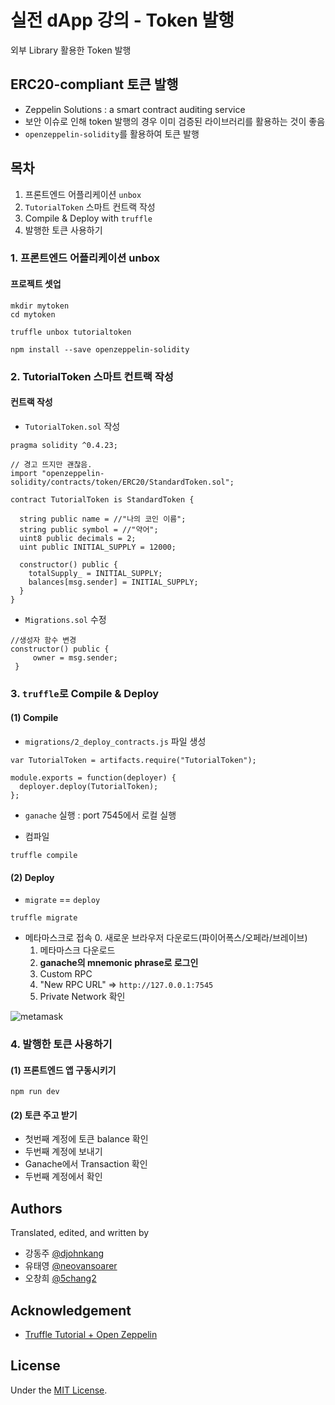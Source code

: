 # 실전 dApp 강의 - Token 발행
외부 Library 활용한 Token 발행

## ERC20-compliant 토큰 발행

- Zeppelin Solutions : a smart contract auditing service
- 보안 이슈로 인해 token 발행의 경우 이미 검증된 라이브러리를 활용하는 것이 좋음
- `openzeppelin-solidity`를 활용하여 토큰 발행

## 목차
1. 프론트엔드 어플리케이션 `unbox`
2. `TutorialToken` 스마트 컨트랙 작성
3. Compile & Deploy with `truffle`
4. 발행한 토큰 사용하기

### 1. 프론트엔드 어플리케이션 unbox
#### 프로젝트 셋업
```
mkdir mytoken
cd mytoken

truffle unbox tutorialtoken

npm install --save openzeppelin-solidity
```

### 2. TutorialToken 스마트 컨트랙 작성
#### 컨트랙 작성
- `TutorialToken.sol` 작성
```
pragma solidity ^0.4.23;

// 경고 뜨지만 괜찮음.
import "openzeppelin-solidity/contracts/token/ERC20/StandardToken.sol";

contract TutorialToken is StandardToken {

  string public name = //"나의 코인 이름";
  string public symbol = //"약어";
  uint8 public decimals = 2;
  uint public INITIAL_SUPPLY = 12000;

  constructor() public {
    totalSupply_ = INITIAL_SUPPLY;
    balances[msg.sender] = INITIAL_SUPPLY;
  }
}
```
- `Migrations.sol` 수정
```
//생성자 함수 변경
constructor() public {
     owner = msg.sender;
 }
```


### 3. `truffle`로 Compile & Deploy

#### (1) Compile

- `migrations/2_deploy_contracts.js` 파일 생성

```
var TutorialToken = artifacts.require("TutorialToken");

module.exports = function(deployer) {
  deployer.deploy(TutorialToken);
};
```

- `ganache` 실행 : port 7545에서 로컬 실행

- 컴파일
```
truffle compile
```

#### (2) Deploy
- `migrate` == `deploy`
```
truffle migrate
```

- 메타마스크로 접속
  0. 새로운 브라우저 다운로드(파이어폭스/오페라/브레이브)
  1. 메타마스크 다운로드
  2. **ganache의 mnemonic phrase로 로그인**
  3. Custom RPC
  4. "New RPC URL" => `http://127.0.0.1:7545`
  5. Private Network 확인

![metamask](http://truffleframework.com/tutorials/images/pet-shop/metamask-customrpc.png)


### 4. 발행한 토큰 사용하기

#### (1) 프론트엔드 앱 구동시키기
```
npm run dev
```

#### (2) 토큰 주고 받기
- 첫번째 계정에 토큰 balance 확인
- 두번째 계정에 보내기
- Ganache에서 Transaction 확인
- 두번째 계정에서 확인

## Authors
Translated, edited, and written by
- 강동주 [@djohnkang]('https://github.com/djohnkang')
- 유태영 [@neovansoarer]('https://github.com/neovansoarer')
- 오창희 [@5chang2]('https://github.com/5chang2')

## Acknowledgement
- [Truffle Tutorial + Open Zeppelin]('http://truffleframework.com/tutorials/robust-smart-contracts-with-openzeppelin')

## License
Under the [MIT License](https://opensource.org/licenses/MIT).
